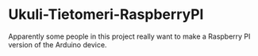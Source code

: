# Ukuli-Tietomeri-RaspberryPI
Apparently some people in this project really want to make a Raspberry PI version of the Arduino device.
